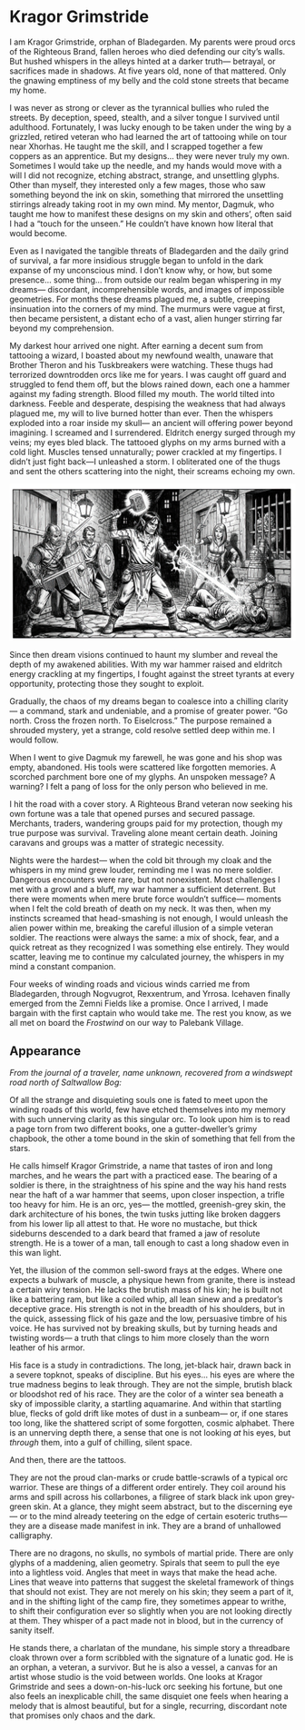 # Kragor Grimstride

<span class="dropcap">I am Kragor Grimstride, orphan</span>
of Bladegarden.
My parents
were proud orcs of the Righteous Brand,
fallen heroes who died
defending our city’s walls.
But hushed whispers
in the alleys
hinted at a darker truth—
betrayal, or sacrifices made in shadows.
At five years old,
none of that mattered.
Only the gnawing emptiness of my belly
and the cold stone streets
that became my home.

I was never as strong or clever
as the tyrannical bullies
who ruled the streets.
By deception, speed, stealth, and a silver tongue
I survived until adulthood.
Fortunately,
I was lucky enough
to be taken under the wing
by a grizzled, retired veteran
who had learned
the art of tattooing
while on tour near Xhorhas.
He taught me the skill,
and I scrapped together a few coppers
as an apprentice.
But my designs…
they were never truly my own.
Sometimes I would take up the needle,
and my hands would move
with a will I did not recognize,
etching abstract, strange, and unsettling glyphs.
Other than myself,
they interested only a few mages,
those who saw something beyond the ink on skin,
something that mirrored the unsettling stirrings
already taking root in my own mind.
My mentor, Dagmuk,
who taught me
how to manifest these designs
on my skin and others’,
often said I had a “touch for the unseen.”
He couldn’t have known
how literal that would become.

Even as I navigated
the tangible threats of Bladegarden
and the daily grind of survival,
a far more insidious struggle
began to unfold
in the dark expanse of my unconscious mind.
I don’t know why, or how,
but some presence… some thing…
from outside our realm
began whispering in my dreams—
discordant, incomprehensible words,
and images of impossible geometries.
For months these dreams plagued me,
a subtle, creeping insinuation
into the corners of my mind.
The murmurs were vague at first,
then became persistent,
a distant echo
of a vast, alien hunger
stirring far beyond my comprehension.

My darkest hour arrived one night.
After earning a decent sum from tattooing a wizard,
I boasted about my newfound wealth,
unaware that Brother Theron
and his Tuskbreakers were watching.
These thugs had terrorized
downtrodden orcs like me for years.
I was caught off guard
and struggled to fend them off,
but the blows rained down,
each one a hammer against my fading strength.
Blood filled my mouth.
The world tilted into darkness.
Feeble and desperate,
despising the weakness that had always plagued me,
my will to live burned hotter than ever.
Then the whispers
exploded into a roar
inside my skull—
an ancient will offering power beyond imagining.
I screamed and I surrendered.
Eldritch energy surged through my veins;
my eyes bled black.
The tattooed glyphs on my arms
burned with a cold light.
Muscles tensed unnaturally;
power crackled at my fingertips.
I didn’t just fight back—I unleashed a storm.
I obliterated one of the thugs
and sent the others scattering into the night,
their screams echoing my own.

![](kragor-awakens.jpg)

Since then
dream visions continued
to haunt my slumber
and reveal the depth
of my awakened abilities.
With my war hammer raised
and eldritch energy crackling at my fingertips,
I fought against the street tyrants
at every opportunity,
protecting those they sought to exploit.

Gradually, the chaos of my dreams
began to coalesce into a chilling clarity—
a command, stark and undeniable,
and a promise of greater power.
“Go north. Cross the frozen north. To Eiselcross.”
The purpose remained a shrouded mystery,
yet a strange, cold resolve settled deep within me.
I would follow.

When I went to give Dagmuk
my farewell,
he was gone and his shop was empty, abandoned.
His tools were scattered
like forgotten memories.
A scorched parchment bore one of my glyphs.
An unspoken message?
A warning?
I felt a pang of loss
for the only person who believed in me.

I hit the road with a cover story.
A Righteous Brand veteran
now seeking his own fortune
was a tale that opened purses and secured passage.
Merchants, traders, wandering groups
paid for my protection,
though my true purpose
was survival.
Traveling alone meant certain death.
Joining caravans and groups
was a matter of strategic necessity.

Nights were the hardest—
when the cold bit through my cloak
and the whispers in my mind grew louder,
reminding me I was no mere soldier.
Dangerous encounters were rare,
but not nonexistent.
Most challenges
I met with a growl and a bluff,
my war hammer a sufficient deterrent.
But there were moments
when mere brute force wouldn’t suffice—
moments when I felt
the cold breath of death
on my neck.
It was then,
when my instincts screamed
that head-smashing is not enough,
I would unleash the alien power within me,
breaking the careful illusion of a simple veteran soldier.
The reactions were always the same:
a mix of shock, fear, and a quick retreat
as they recognized I was something else entirely.
They would scatter,
leaving me to continue
my calculated journey,
the whispers in my mind
a constant companion.

Four weeks
of winding roads and vicious winds
carried me from
Bladegarden,
through Nogvugrot, Rexxentrum, and Yrrosa.
Icehaven finally emerged from the Zemni Fields
like a promise.
Once I arrived,
I made bargain
with the first captain
who would take me.
The rest you know,
as we all met on board the _Frostwind_
on our way to Palebank Village.

## Appearance

_From the journal of a traveler, name unknown, recovered from a windswept road north of Saltwallow Bog:_

Of all the strange and disquieting souls one is fated to meet upon the winding roads of this world, few have etched themselves into my memory with such unnerving clarity as this singular orc. To look upon him is to read a page torn from two different books, one a gutter-dweller’s grimy chapbook, the other a tome bound in the skin of something that fell from the stars.

He calls himself Kragor Grimstride, a name that tastes of iron and long marches, and he wears the part with a practiced ease. The bearing of a soldier is there, in the straightness of his spine and the way his hand rests near the haft of a war hammer that seems, upon closer inspection, a trifle too heavy for him. He is an orc, yes— the mottled, greenish-grey skin, the dark architecture of his bones, the twin tusks jutting like broken daggers from his lower lip all attest to that.
He wore no mustache, but thick sideburns descended to a dark beard that framed a jaw of resolute strength.
He is a tower of a man, tall enough to cast a long shadow even in this wan light.

Yet, the illusion of the common sell-sword frays at the edges. Where one expects a bulwark of muscle, a physique hewn from granite, there is instead a certain wiry tension. He lacks the brutish mass of his kin; he is built not like a battering ram, but like a coiled whip, all lean sinew and a predator’s deceptive grace. His strength is not in the breadth of his shoulders, but in the quick, assessing flick of his gaze and the low, persuasive timbre of his voice. He has survived not by breaking skulls, but by turning heads and twisting words— a truth that clings to him more closely than the worn leather of his armor.

His face is a study in contradictions. The long, jet-black hair, drawn back in a severe topknot, speaks of discipline. But his eyes... his eyes are where the true madness begins to leak through. They are not the simple, brutish black or bloodshot red of his race. They are the color of a winter sea beneath a sky of impossible clarity, a startling aquamarine. And within that startling blue, flecks of gold drift like motes of dust in a sunbeam— or, if one stares too long, like the shattered script of some forgotten, cosmic alphabet. There is an unnerving depth there, a sense that one is not looking *at* his eyes, but *through* them, into a gulf of chilling, silent space.

And then, there are the tattoos.

They are not the proud clan-marks or crude battle-scrawls of a typical orc warrior. These are things of a different order entirely. They coil around his arms and spill across his collarbones, a filigree of stark black ink upon grey-green skin. At a glance, they might seem abstract, but to the discerning eye— or to the mind already teetering on the edge of certain esoteric truths— they are a disease made manifest in ink. They are a brand of unhallowed calligraphy.

There are no dragons, no skulls, no symbols of martial pride. There are only glyphs of a maddening, alien geometry. Spirals that seem to pull the eye into a lightless void. Angles that meet in ways that make the head ache. Lines that weave into patterns that suggest the skeletal framework of things that should not exist. They are not merely on his skin; they seem a part of it, and in the shifting light of the camp fire, they sometimes appear to writhe, to shift their configuration ever so slightly when you are not looking directly at them. They whisper of a pact made not in blood, but in the currency of sanity itself.

He stands there, a charlatan of the mundane, his simple story a threadbare cloak thrown over a form scribbled with the signature of a lunatic god. He is an orphan, a veteran, a survivor. But he is also a vessel, a canvas for an artist whose studio is the void between worlds. One looks at Kragor Grimstride and sees a down-on-his-luck orc seeking his fortune, but one also feels an inexplicable chill, the same disquiet one feels when hearing a melody that is almost beautiful, but for a single, recurring, discordant note that promises only chaos and the dark.
